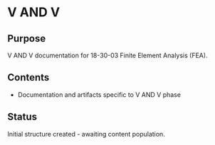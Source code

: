 # V AND V

## Purpose
V AND V documentation for 18-30-03 Finite Element Analysis (FEA).

## Contents
- Documentation and artifacts specific to V AND V phase

## Status
Initial structure created - awaiting content population.
